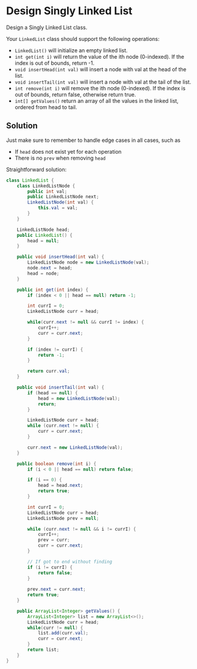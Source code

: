 # Design Singly Linked List
Design a Singly Linked List class.

Your `LinkedList` class should support the following operations:
- `LinkedList()` will initialize an empty linked list.
- `int get(int i)` will return the value of the ith node (0-indexed). If the index is out of bounds, return -1.
- `void insertHead(int val)` will insert a node with val at the head of the list.
- `void insertTail(int val)` will insert a node with val at the tail of the list.
- `int remove(int i)` will remove the ith node (0-indexed). If the index is out of bounds, return false, otherwise return true.
- `int[] getValues()` return an array of all the values in the linked list, ordered from head to tail.

## Solution

Just make sure to remember to handle edge cases in all cases, such as
- If `head` does not exist yet for each operation
- There is no `prev` when removing `head`

Straightforward solution:
```java
class LinkedList {
    class LinkedListNode {
        public int val;
        public LinkedListNode next;
        LinkedListNode(int val) {
            this.val = val;
        }
    }

    LinkedListNode head;
    public LinkedList() {
        head = null;
    }

    public void insertHead(int val) {
        LinkedListNode node = new LinkedListNode(val);
        node.next = head;
        head = node;
    }

    public int get(int index) {
        if (index < 0 || head == null) return -1;

        int currI = 0;
        LinkedListNode curr = head;

        while(curr.next != null && currI != index) {
            currI++;
            curr = curr.next;
        }

        if (index != currI) {
            return -1;
        }

        return curr.val;
    }

    public void insertTail(int val) {
        if (head == null) {
            head = new LinkedListNode(val);
            return;
        }

        LinkedListNode curr = head;
        while (curr.next != null) {
            curr = curr.next;
        }

        curr.next = new LinkedListNode(val);
    }

    public boolean remove(int i) {
        if (i < 0 || head == null) return false;

        if (i == 0) {
            head = head.next;
            return true;
        }

        int currI = 0;
        LinkedListNode curr = head;
        LinkedListNode prev = null;

        while (curr.next != null && i != currI) {
            currI++;
            prev = curr;
            curr = curr.next;
        }

        // If got to end without finding
        if (i != currI) {
            return false;
        }
        
        prev.next = curr.next;
        return true;
    }

    public ArrayList<Integer> getValues() {
        ArrayList<Integer> list = new ArrayList<>();
        LinkedListNode curr = head;
        while(curr != null) {
            list.add(curr.val);
            curr = curr.next;
        }
        return list;
    }
}
```